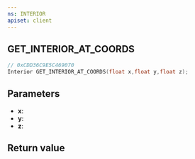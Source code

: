 ```yaml
---
ns: INTERIOR
apiset: client
---
```

## GET_INTERIOR_AT_COORDS

```c
// 0xCDD36C9E5C469070
Interior GET_INTERIOR_AT_COORDS(float x,float y,float z);
```


## Parameters
* **x**:
* **y**:
* **z**:

## Return value

